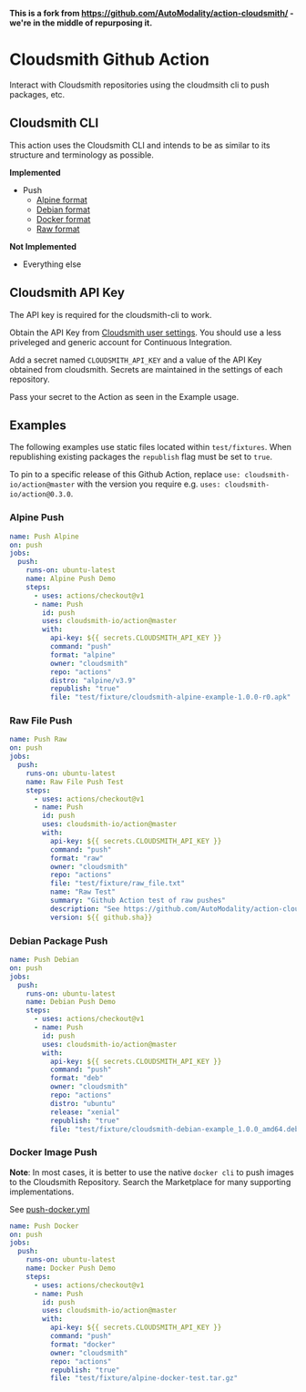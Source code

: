 **This is a fork from https://github.com/AutoModality/action-cloudsmith/ - we're in the middle of repurposing it.**

# Cloudsmith Github Action

Interact with Cloudsmith repositories using the cloudmsith cli
to push packages, etc.

## Cloudsmith CLI

This action uses the Cloudsmith CLI and intends to be as similar
to its structure and terminology as possible.

**Implemented**

- Push
  - [Alpine format](https://cloudsmith.com/alpine-repository/)
  - [Debian format](https://cloudsmith.com/debian-repository/)
  - [Docker format](https://cloudsmith.com/docker-registry/)
  - [Raw format](https://cloudsmith.com/raw-repository/)

**Not Implemented**

- Everything else

## Cloudsmith API Key

The API key is required for the cloudsmith-cli to work.

Obtain the API Key from [Cloudsmith user settings](https://cloudsmith.io/user/settings/api/). You should use a less priveleged and generic account for Continuous Integration.

Add a secret named `CLOUDSMITH_API_KEY` and a value of the API Key obtained from cloudsmith. Secrets are maintained in the settings of each repository.

Pass your secret to the Action as seen in the Example usage.

## Examples

The following examples use static files located within `test/fixtures`. When republishing existing packages the `republish` flag must be set to `true`.

To pin to a specific release of this Github Action, replace `use: cloudsmith-io/action@master` with the version you require e.g. `uses: cloudsmith-io/action@0.3.0`.

### Alpine Push

```yaml
name: Push Alpine
on: push
jobs:
  push:
    runs-on: ubuntu-latest
    name: Alpine Push Demo
    steps:
      - uses: actions/checkout@v1
      - name: Push
        id: push
        uses: cloudsmith-io/action@master
        with:
          api-key: ${{ secrets.CLOUDSMITH_API_KEY }}
          command: "push"
          format: "alpine"
          owner: "cloudsmith"
          repo: "actions"
          distro: "alpine/v3.9"
          republish: "true"
          file: "test/fixture/cloudsmith-alpine-example-1.0.0-r0.apk"
```

### Raw File Push

```yaml
name: Push Raw
on: push
jobs:
  push:
    runs-on: ubuntu-latest
    name: Raw File Push Test
    steps:
      - uses: actions/checkout@v1
      - name: Push
        id: push
        uses: cloudsmith-io/action@master
        with:
          api-key: ${{ secrets.CLOUDSMITH_API_KEY }}
          command: "push"
          format: "raw"
          owner: "cloudsmith"
          repo: "actions"
          file: "test/fixture/raw_file.txt"
          name: "Raw Test"
          summary: "Github Action test of raw pushes"
          description: "See https://github.com/AutoModality/action-cloudsmith/actions"
          version: ${{ github.sha}}
```

### Debian Package Push

```yaml
name: Push Debian
on: push
jobs:
  push:
    runs-on: ubuntu-latest
    name: Debian Push Demo
    steps:
      - uses: actions/checkout@v1
      - name: Push
        id: push
        uses: cloudsmith-io/action@master
        with:
          api-key: ${{ secrets.CLOUDSMITH_API_KEY }}
          command: "push"
          format: "deb"
          owner: "cloudsmith"
          repo: "actions"
          distro: "ubuntu"
          release: "xenial"
          republish: "true"
          file: "test/fixture/cloudsmith-debian-example_1.0.0_amd64.deb"
```

### Docker Image Push

**Note**: In most cases, it is better to use the native `docker cli` to push images to the Cloudsmith Repository. Search the Marketplace for many supporting implementations.

See [push-docker.yml](.github/workflows/push-docker.yml)

```yaml
name: Push Docker
on: push
jobs:
  push:
    runs-on: ubuntu-latest
    name: Docker Push Demo
    steps:
      - uses: actions/checkout@v1
      - name: Push
        id: push
        uses: cloudsmith-io/action@master
        with:
          api-key: ${{ secrets.CLOUDSMITH_API_KEY }}
          command: "push"
          format: "docker"
          owner: "cloudsmith"
          repo: "actions"
          republish: "true"
          file: "test/fixture/alpine-docker-test.tar.gz"
```
